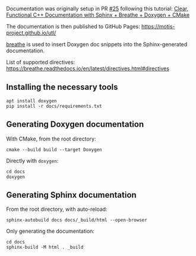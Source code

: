 Documentation was originally setup in PR [#25](https://github.com/motis-project/utl/pull/25) following this tutorial:
[Clear, Functional C++ Documentation with Sphinx + Breathe + Doxygen + CMake](https://devblogs.microsoft.com/cppblog/clear-functional-c-documentation-with-sphinx-breathe-doxygen-cmake/)

The documentation is then published to GitHub Pages: <https://motis-project.github.io/utl/>

[breathe](https://breathe.readthedocs.io) is used to insert Doxygen doc snippets
into the Sphinx-generated documentation.

List of supported directives: <https://breathe.readthedocs.io/en/latest/directives.html#directives>

## Installing the necessary tools

    apt install doxygen
    pip install -r docs/requirements.txt

## Generating Doxygen documentation
With CMake, from the root directory:

    cmake --build build --target Doxygen

Directly with `doxygen`:

    cd docs
    doxygen

## Generating Sphinx documentation
From the root directory, with auto-reload:

    sphinx-autobuild docs docs/_build/html --open-browser

Only generating the documentation:

    cd docs
    sphinx-build -M html . _build
